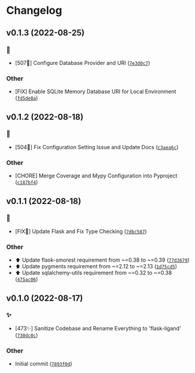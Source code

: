 Changelog
=========

<!--next-version-placeholder-->

## v0.1.3 (2022-08-25)
### :robot:
* [507:robot:] Configure Database Provider and URI ([`7e3d0c7`](https://github.com/cowofevil/flask-ligand/commit/7e3d0c7e1ce231893be80b6fd78802f0f589c347))

### Other
* [FIX] Enable SQLite Memory Database URI for Local Environment ([`fd5de8a`](https://github.com/cowofevil/flask-ligand/commit/fd5de8a4e7ad60368caa4e5c4604a944ab54c3dd))

## v0.1.2 (2022-08-18)
### :robot:
* [504:robot:] Fix Configuration Setting Issue and Update Docs ([`c3aea6c`](https://github.com/cowofevil/flask-ligand/commit/c3aea6c9f40b9f1bd2dd3da96f551733985c0332))

### Other
* [CHORE] Merge Coverage and Mypy Configuration into Pyproject ([`c187bf4`](https://github.com/cowofevil/flask-ligand/commit/c187bf42dea9b6316dee5a49eed2e9473e2f39c3))

## v0.1.1 (2022-08-18)
### :robot:
* [FIX:robot:] Update Flask and Fix Type Checking ([`7dbc587`](https://github.com/cowofevil/flask-ligand/commit/7dbc587d71bee3b111dc03ff539222959cbce426))

### Other
* :arrow_up: Update flask-smorest requirement from ~=0.38 to ~=0.39 ([`77d3679`](https://github.com/cowofevil/flask-ligand/commit/77d3679b1671a8ad3d405ded3a9c86e8c6713b32))
* :arrow_up: Update pygments requirement from ~=2.12 to ~=2.13 ([`1d75cd5`](https://github.com/cowofevil/flask-ligand/commit/1d75cd5e8b752a1f0c3dbffc67c07baa7f3c693b))
* :arrow_up: Update sqlalchemy-utils requirement from ~=0.32 to ~=0.38 ([`475ac06`](https://github.com/cowofevil/flask-ligand/commit/475ac0671becde3392d063c9045779bfed3c3fb8))

## v0.1.0 (2022-08-17)
### :sparkles:
* [473:sparkles:] Sanitize Codebase and Rename Everything to 'flask-ligand' ([`730dc0c`](https://github.com/cowofevil/flask-ligand/commit/730dc0c2825a8f0c40fee141e2001c46ec924700))

### Other
* Initial commit ([`7893f0d`](https://github.com/cowofevil/flask-ligand/commit/7893f0de70b26a853ad86a243d16b2d5589ba968))
